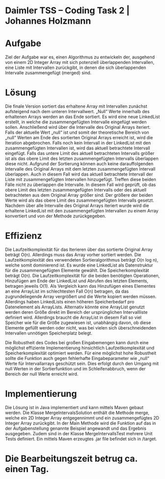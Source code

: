 
# Daimler TSS – Coding Task 2 | Johannes Holzmann

# Aufgabe
Ziel der Aufgabe war es, einen Algorithmus zu entwickeln der, ausgehend von einem 2D Integer Array mit sich potenziell überlappenden Intervallen, eine Liste mit Intervallen zurückgibt, in denen die sich überlappenden Intervalle zusammengefügt (merged) sind.

# Lösung
Die finale Version sortiert das erhaltene Array mit Intervallen zunächst aufsteigend nach dem unteren Intervallwert. „Null“ Werte innerhalb des erhaltenen Arrays werden an das Ende sortiert. Es wird eine neue LinkedList erstellt, in welche die zusammengefügten Intervalle eingefügt werden sollen. Anschließend wird über die Intervalle des Original Arrays iteriert. Falls der aktuelle Wert „null“ ist und somit der theoretische Bereich von „null“ Werten am Ende des sortierten Original Arrays erreicht ist, wird die Iteration abgebrochen. Falls noch kein Intervall in der LinkedList mit den zusammengefügten Intervallen ist, wird das aktuell betrachtete Intervall eingefügt. Falls das untere Limit des aktuell betrachteten Intervalls größer ist als das obere Limit des letzten zusammengefügten Intervalls überlappen diese nicht. Aufgrund der Sortierung können auch keine darauffolgenden Intervalle des Original Arrays mit dem letzten zusammengefügten Intervall überlappen. Auch in diesem Fall wird das aktuell betrachtete Intervall der Liste mit zusammengefügten Intervallen hinzugefügt. Treffen diese beiden Fälle nicht zu überlappen die Intervalle. In diesem Fall wird geprüft, ob das obere Limit des letzten zusammengefügten Intervalls oder des aktuell betrachteten aus dem Original Array größer sind. Der größere der beiden Werte wird als das obere Limit des zusammengefügten Intervalls gesetzt. Nachdem über alle Intervalle des Original Arrays iteriert wurde wird die erhaltene LinkedList mit den zusammengefügten Intervallen zu einem Array konvertiert und von der Methode zurückgegeben.

# Effizienz
Die Laufzeitkomplexität für das Iterieren über das sortierte Original Array beträgt O(n). Allerdings muss das Array vorher sortiert werden. Die Laufzeitkomplexität des verwendeten Sortieralgorithmus beträgt O(n log n), welche somit dominierend ist. Es wurde eine LinkedList als Datenstruktur für die zusammengefügten Elemente gewählt. Die Speicherkomplexität beträgt O(n). Die Laufzeitkomplexität für die beiden benötigten Operationen, Hinzufügen am Ende der LinkedList und Abrufen des letzten Elements, betragen jeweils O(1). Als Vergleich kann das Hinzufügen eines Elementes an eine ArrayList im schlechtesten Fall O(n) betragen, da das zugrundeliegende Array vergrößert und die Werte kopiert werden müssen. Allerdings haben LinkedLists einen höheren Speicherbedarf pro Datenelement als ArrayLists. Alternativ könnte eine ArrayList genutzt werden deren Größe direkt im Bereich der ursprünglichen Intervallliste definiert wird. Allerdings braucht die ArrayList in diesem Fall so viel Speicher wie für die Größe zugewiesen ist, unabhängig davon, ob diese Elemente gefüllt werden oder nicht, was bei vielen sich überschneidenden Intervallen unnötigen Speicherplatz belegt. 

Die Robustheit des Codes bei großen Eingabemengen kann durch eine möglichst effiziente Implementierung hinsichtlich Laufzeitkomplexität und Speicherkomplexität optimiert werden. Für eine möglichst hohe Robustheit sollte die Funktion auch gegen fehlerhafte Eingabeparameter wie „null“ Werte für Intervallarrays geschützt sein. Dies erfolgt durch den Umgang mit null Werten in der Sortierfunktion und im Schleifenabbruch, wenn der Bereich der null Werte erreicht wird. 

# Implementierung
Die Lösung ist in Java implementiert und kann mittels Maven gebaut werden. Die Klasse MergeIntervalsSolution enthält die Methode merge, welche ein 2D Integer Array entgegennimmt und ein zusammengefügtes 2D Integer Array zurückgibt. In der Main Methode wird die Funktion auf das in der Aufgabenstellung genannte Beispiel angewandt und das Ergebnis ausgegeben. Zudem sind in der Klasse MergeIntervallsTest mehrere Unit Tests definiert. Ein mittels Maven erzeugtes .jar file befindet sich in /target. 

# Die Bearbeitungszeit betrug ca. einen Tag.
